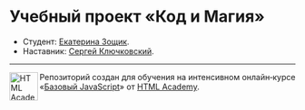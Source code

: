 # Учебный проект «Код и Магия»

* Студент: [Екатерина Зощик](https://up.htmlacademy.ru/javascript/8/user/20096).
* Наставник: [Сергей Ключковский](https://up.htmlacademy.ru/javascript/8/user/44700).

---

<a href="https://htmlacademy.ru/intensive/javascript"><img align="left" width="50" height="50" title="HTML Academy" src="https://up.htmlacademy.ru/static/img/intensive/javascript/logo-for-github.svg"></a>

Репозиторий создан для обучения на интенсивном онлайн‑курсе «[Базовый JavaScript](https://htmlacademy.ru/intensive/javascript)» от [HTML Academy](https://htmlacademy.ru).
